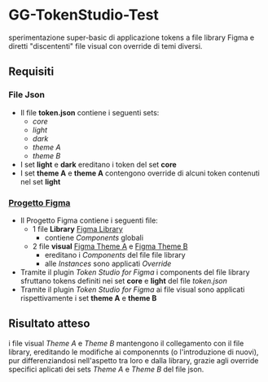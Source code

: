 # GG-TokenStudio-Test

sperimentazione super-basic di applicazione tokens a file library Figma e diretti "discententi" file visual con override di temi diversi.

## Requisiti

### File Json
- Il file **token.json** contiene i seguenti sets:
  - _core_
  - _light_
  - _dark_
  - _theme A_
  - _theme B_
- I set **light** e **dark** ereditano i token del set **core** 
- I set **theme A** e **theme A** contengono override di alcuni token contenuti nel set **light** 

### [Progetto Figma](https://www.figma.com/files/team/963112800667377202/project/347445247/Test-Token-Studio?fuid=707952160462890638) 
- Il Progetto Figma contiene i seguenti file:
  - 1 file **Library** [Figma Library](https://www.figma.com/design/426hJbP1fFL8LTpJ0wbvqZ/mini-TS-Library?m=auto&t=Ra2ZqL484rIK2YQ6-1)
    - contiene _Components_ globali
  - 2 file **visual** [Figma Theme A](https://www.figma.com/design/bheS5NCzBKPzBxyGrhM42a/mini-TS-Visual-Theme-A?m=auto&t=Ra2ZqL484rIK2YQ6-6) e [Figma Theme B](https://www.figma.com/design/uIZ6W2U7gr0b81rkLGZJqM/mini-TS-Visual-Theme-B?m=auto&t=Ra2ZqL484rIK2YQ6-6)
    - ereditano i _Components_ del file file library
    - alle _Instances_ sono applicati _Override_
- Tramite il plugin _Token Studio for Figma_ i components del file library sfruttano tokens definiti nei set **core** e **light** del file _token.json_
- Tramite il plugin _Token Studio for Figma_ ai file visual sono applicati rispettivamente i set **theme A** e **theme B**

## Risultato atteso
i file visual _Theme A_ e _Theme B_ mantengono il collegamento con il file library, ereditando le modifiche ai componennts (o l'introduzione di nuovi), pur differenziandosi nell'aspetto tra loro e dalla library, grazie agli override specifici aplicati dei sets _Theme A_ e _Theme B_ del file json.
